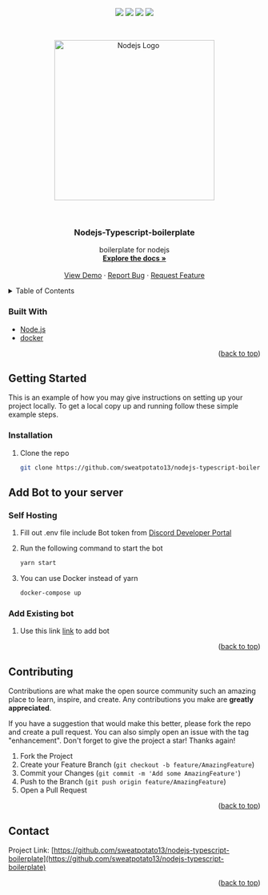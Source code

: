 <div id="top"></div>
<p align="center">
<img src=https://img.shields.io/github/stars/sweatpotato13/nodejs-typescript-boilerplate?style=for-the-badge&logo=appveyor&color=blue />
<img src=https://img.shields.io/github/forks/sweatpotato13/nodejs-typescript-boilerplate?style=for-the-badge&logo=appveyor&color=blue />
<img src=https://img.shields.io/github/issues/sweatpotato13/nodejs-typescript-boilerplate?style=for-the-badge&logo=appveyor&color=informational />
<img src=https://img.shields.io/github/issues-pr/sweatpotato13/nodejs-typescript-boilerplate?style=for-the-badge&logo=appveyor&color=informational />
</p>
<br />
<!-- PROJECT LOGO -->
<p align="center">
  <a href="https://nodejs.org" target="blank"><img src="https://nodejs.org/static/images/logo.svg" width="320" alt="Nodejs Logo" /></a>
</p>

<br />
<div align="center">
  <a href="https://github.com/sweatpotato13/nodejs-typescript-boilerplate">
    <!-- <img src="images/logo.png" alt="Logo" width="80" height="80"> -->
  </a>

<h3 align="center">Nodejs-Typescript-boilerplate</h3>

  <p align="center">
    boilerplate for nodejs
    <br />
    <a href="https://github.com/sweatpotato13/nodejs-typescript-boilerplate"><strong>Explore the docs »</strong></a>
    <br />
    <br />
    <a href="https://github.com/sweatpotato13/nodejs-typescript-boilerplate">View Demo</a>
    ·
    <a href="https://github.com/sweatpotato13/nodejs-typescript-boilerplate/issues">Report Bug</a>
    ·
    <a href="https://github.com/sweatpotato13/nodejs-typescript-boilerplate/issues">Request Feature</a>
  </p>
</div>



<!-- TABLE OF CONTENTS -->
<details>
  <summary>Table of Contents</summary>
  <ol>
    <li>
      <ul>
        <li><a href="#built-with">Built With</a></li>
      </ul>
    </li>
    <li>
      <a href="#getting-started">Getting Started</a>
      <ul>
        <li><a href="#installation">Installation</a></li>
      </ul>
    </li>
    <li>
      <a href="#add-bot-to-your-server">Add Bot to your server</a>
      <ul>
        <li><a href="#self-hosting">Self Hosting</a></li>
        <li><a href="#add-existing-bot">Add Existing bot</a></li>
      </ul>
    </li>
    <li><a href="#contributing">Contributing</a></li>
    <li><a href="#contact">Contact</a></li>
  </ol>
</details>



### Built With

* [Node.js](https://nodejs.org)
* [docker](https://www.docker.com/)

<p align="right">(<a href="#top">back to top</a>)</p>


<!-- GETTING STARTED -->
## Getting Started

This is an example of how you may give instructions on setting up your project locally.
To get a local copy up and running follow these simple example steps.

### Installation

1. Clone the repo
   ```sh
   git clone https://github.com/sweatpotato13/nodejs-typescript-boilerplate.git
   ```

## Add Bot to your server

### Self Hosting

1. Fill out .env file include Bot token from [Discord Developer Portal](https://discord.com/developers/applications)

2. Run the following command to start the bot
   ```sh
   yarn start
   ```

3. You can use Docker instead of yarn
   ```sh
   docker-compose up
   ```

### Add Existing bot

1. Use this link [link](https://discord.com/oauth2/authorize?client_id=1005654405065998336&scope=bot&permissions=8) to add bot

<p align="right">(<a href="#top">back to top</a>)</p>


<!-- CONTRIBUTING -->
## Contributing

Contributions are what make the open source community such an amazing place to learn, inspire, and create. Any contributions you make are **greatly appreciated**.

If you have a suggestion that would make this better, please fork the repo and create a pull request. You can also simply open an issue with the tag "enhancement".
Don't forget to give the project a star! Thanks again!

1. Fork the Project
2. Create your Feature Branch (`git checkout -b feature/AmazingFeature`)
3. Commit your Changes (`git commit -m 'Add some AmazingFeature'`)
4. Push to the Branch (`git push origin feature/AmazingFeature`)
5. Open a Pull Request

<p align="right">(<a href="#top">back to top</a>)</p>


<!-- CONTACT -->
## Contact

Project Link: [https://github.com/sweatpotato13/nodejs-typescript-boilerplate](https://github.com/sweatpotato13/nodejs-typescript-boilerplate)

<p align="right">(<a href="#top">back to top</a>)</p>